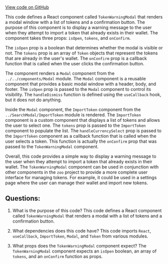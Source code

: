 [View code on GitHub](zoo-labs/zoo/blob/master/core/src/modals/TokenWarningModal/index.tsx)

This code defines a React component called `TokenWarningModal` that renders a modal window with a list of tokens and a confirmation button. The purpose of this component is to display a warning message to the user when they attempt to import a token that already exists in their wallet. The component takes three props: `isOpen`, `tokens`, and `onConfirm`. 

The `isOpen` prop is a boolean that determines whether the modal is visible or not. The `tokens` prop is an array of `Token` objects that represent the tokens that are already in the user's wallet. The `onConfirm` prop is a callback function that is called when the user clicks the confirmation button.

The component renders a `Modal` component from the `../../components/Modal` module. The `Modal` component is a reusable component that provides a basic modal window with a header, body, and footer. The `isOpen` prop is passed to the `Modal` component to control its visibility. The `handleDismiss` function is defined using the `useCallback` hook, but it does not do anything.

Inside the `Modal` component, the `ImportToken` component from the `../SearchModal/ImportToken` module is rendered. The `ImportToken` component is a custom component that displays a list of tokens and allows the user to select one. The `tokens` prop is passed to the `ImportToken` component to populate the list. The `handleCurrencySelect` prop is passed to the `ImportToken` component as a callback function that is called when the user selects a token. This function is actually the `onConfirm` prop that was passed to the `TokenWarningModal` component.

Overall, this code provides a simple way to display a warning message to the user when they attempt to import a token that already exists in their wallet. The `TokenWarningModal` component can be used in conjunction with other components in the `zoo` project to provide a more complete user interface for managing tokens. For example, it could be used in a settings page where the user can manage their wallet and import new tokens.
## Questions: 
 1. What is the purpose of this code?
   This code defines a React component called `TokenWarningModal` that renders a modal with a list of tokens and a confirmation button.

2. What dependencies does this code have?
   This code imports `React`, `useCallback`, `ImportToken`, `Modal`, and `Token` from various modules.

3. What props does the `TokenWarningModal` component expect?
   The `TokenWarningModal` component expects an `isOpen` boolean, an array of `tokens`, and an `onConfirm` function as props.